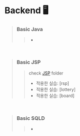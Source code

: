 # Backend 🖥️
> ### Basic Java 
>> +
>> 
>>
<br/>

> ### Basic JSP
>> check [JSP](https://github.com/praybe/Java-JSP/tree/main/JSP) folder
>> 
>> * 적용한 실습:  [rsp] <br/>
>> * 적용한 실습:  [lottery] <br/>
>> * 적용한 실습:  [board] <br/>
<br/>

> ### Basic SQLD
>> -
>> 

<br/>
